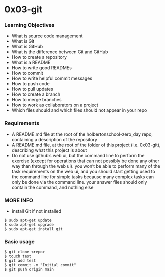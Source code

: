 # 0x03-git

### Learning Objectives

- What is source code management
- What is Git
- What is GitHub
- What is the difference between Git and GitHub
- How to create a repository
- What is a README
- How to write good READMEs
- How to commit
- How to write helpful commit messages
- How to push code
- How to pull updates
- How to create a branch
- How to merge branches
- How to work as collaborators on a project
- Which files should and which files should not appear in your repo

### Requirements

- A README.md file at the root of the holbertonschool-zero_day repo, containing a description of the repository
- A README.md file, at the root of the folder of this project (i.e. 0x03-git), describing what this project is about
- Do not use github’s web ui, but the command line to perform the exercise (except for operations that can not possibly be done any other way than through the web ui). you won’t be able to perform many of the task requirements on the web ui, and you should start getting used to the command line for simple tasks because many complex tasks can only be done via the command line.
your answer files should only contain the command, and nothing else

### MORE INFO

- install Git if not installed
```shell
$ sudo apt-get update
$ sudo apt-get upgrade
$ sudo apt-get install git
```

### Basic usage

```shell
$ git clone <repo>
$ touch test
$ git add test
$ git commit -m "Initial commit"
$ git push origin main
```